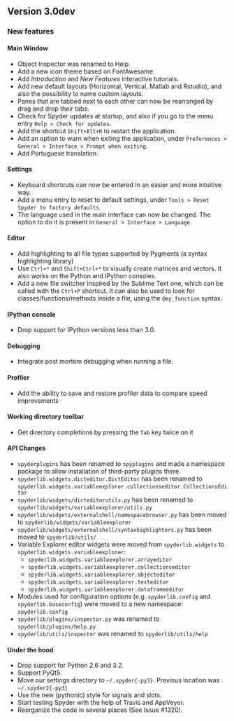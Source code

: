 ## Version 3.0dev

### New features

#### Main Window

* Object Inspector was renamed to Help.
* Add a new icon theme based on FontAwesome.
* Add *Introduction* and *New Features* interactive tutorials.
* Add new default layouts (Horizontal, Vertical, Matlab and Rstudio), and also the possibility to name custom layouts.
* Panes that are tabbed next to each other can now be rearranged by drag and drop their tabs.
* Check for Spyder updates at startup, and also if you go to the menu entry `Help > Check for updates`.
* Add the shortcut `Shift+Alt+R` to restart the application.
* Add an option to warn when exiting the application, under `Preferences > General > Interface > Prompt when exiting`.
* Add Portuguese translation.

#### Settings
* Keyboard shortcuts can now be entered in an easier and more intuitive way.
* Add a menu entry to reset to default settings, under `Tools > Reset Spyder to factory defaults`.
* The language used in the main interface can now be changed. The option to do it is present in `General > Interface > Language`.

#### Editor
* Add highlighting to all file types supported by Pygments (a syntax highlighting library)
* Use `Ctrl+*` and `Shift+Ctrl+*` to visually create matrices and vectors. It also works on the Python and IPython consoles.
* Add a new file switcher inspired by the Sublime Text one, which can be called with the `Ctrl+P` shortcut. It can also be used to look for classes/functions/methods inside a file, using the `@my_function` syntax.

#### IPython console
* Drop support for IPython versions less than 3.0.

#### Debugging
* Integrate post mortem debugging when running a file.

#### Profiler
* Add the ability to save and restore profiler data to compare speed improvements

#### Working directory toolbar
* Get directory completions by pressing the `Tab` key twice on it

#### API Changes
* `spyderplugins` has been renamed to `spyplugins` and made a namespace package to allow
installation of third-party plugins there.
* `spyderlib.widgets.dicteditor.DictEditor` has been renamed to
`spyderlib.widgets.variableexplorer.collectionseditor.CollectionsEditor`
* `spyderlib/widgets/dicteditorutils.py` has been renamed to
`spyderlib/widgets/variableexplorer/utils.py`
* `spyderlib/widgets/externalshell/namespacebrowser.py` has been moved to
`spyderlib/widgets/variableexplorer`
* `spyderlib/widgets/externalshell/syntaxhighlighters.py` has been moved to
`spyderlib/utils/`
* Variable Explorer editor widgets were moved from `spyderlib.widgets`
to `spyderlib.widgets.variableexplorer`:
    * `spyderlib.widgets.variableexplorer.arrayeditor`
    * `spyderlib.widgets.variableexplorer.collectionseditor`
    * `spyderlib.widgets.variableexplorer.objecteditor`
    * `spyderlib.widgets.variableexplorer.texteditor`
    * `spyderlib.widgets.variableexplorer.dataframeeditor`
* Modules used for configuration options (e.g. `spyderlib.config` and
`spyderlib.baseconfig`) were moved to a new namespace: `spyderlib.config`
* `spyderlib/plugins/inspector.py` was renamed to `spyderlib/plugins/help.py`
* `spyderlib/utils/inspector` was renamed to `spyderlib/utils/help`

#### Under the hood
* Drop support for Python 2.6 and 3.2.
* Support PyQt5.
* Move our settings directory to `~/.spyder{-py3}`. Previous location was `~/.spyder2{-py3}`
* Use the new (pythonic) style for signals and slots.
* Start testing Spyder with the help of Travis and AppVeyor.
* Reorganize the code in several places (See Issue #1320).